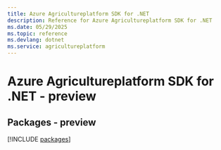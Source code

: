 ```yaml
---
title: Azure Agricultureplatform SDK for .NET
description: Reference for Azure Agricultureplatform SDK for .NET
ms.date: 05/29/2025
ms.topic: reference
ms.devlang: dotnet
ms.service: agricultureplatform
---
```

# Azure Agricultureplatform SDK for .NET - preview
## Packages - preview
[!INCLUDE [packages](agricultureplatform-index.md)]